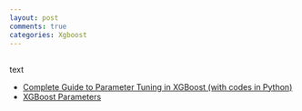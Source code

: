 ```yaml
---
layout: post
comments: true
categories: Xgboost
---
```

## 
text

* [Complete Guide to Parameter Tuning in XGBoost (with codes in Python)](https://www.analyticsvidhya.com/blog/2016/03/complete-guide-parameter-tuning-xgboost-with-codes-python/)
* [XGBoost Parameters](https://github.com/dmlc/xgboost/blob/master/doc/parameter.md)
